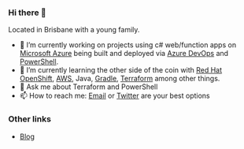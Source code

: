 ### Hi there 👋

Located in Brisbane with a young family. 

- 🔭 I’m currently working on projects using c# web/function apps on [Microsoft Azure](https://azure.microsoft.com/en-us/) being built and deployed via [Azure DevOps](https://dev.azure.com) and [PowerShell](https://docs.microsoft.com/en-us/powershell/scripting/overview?view=powershell-7).
- 🌱 I’m currently learning the other side of the coin with [Red Hat OpenShift](https://www.openshift.com), [AWS](https://aws.amazon.com/), Java, [Gradle](https://gradle.org/), [Terraform](https://www.terraform.io/) among other things.
- 💬 Ask me about Terraform and PowerShell
- 📫 How to reach me: [Email](mailto:matt.corr@gmail.com) or [Twitter](https://www.twitter.com/mattcorr) are your best options

### Other links

* [Blog](https://www.intrepidintegration.com/)

